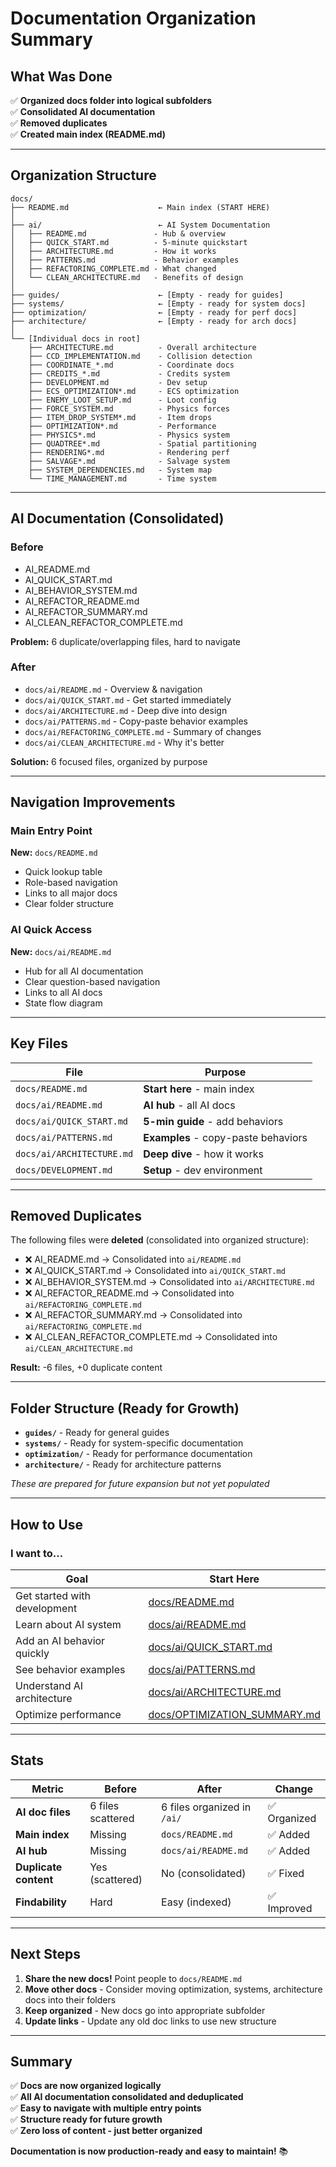 # Documentation Organization Summary

## What Was Done

✅ **Organized docs folder into logical subfolders**  
✅ **Consolidated AI documentation**  
✅ **Removed duplicates**  
✅ **Created main index (README.md)**  

---

## Organization Structure

```
docs/
├── README.md                    ← Main index (START HERE)
│
├── ai/                          ← AI System Documentation
│   ├── README.md               - Hub & overview
│   ├── QUICK_START.md          - 5-minute quickstart
│   ├── ARCHITECTURE.md         - How it works
│   ├── PATTERNS.md             - Behavior examples
│   ├── REFACTORING_COMPLETE.md - What changed
│   └── CLEAN_ARCHITECTURE.md   - Benefits of design
│
├── guides/                      ← [Empty - ready for guides]
├── systems/                     ← [Empty - ready for system docs]
├── optimization/                ← [Empty - ready for perf docs]
├── architecture/                ← [Empty - ready for arch docs]
│
└── [Individual docs in root]
    ├── ARCHITECTURE.md          - Overall architecture
    ├── CCD_IMPLEMENTATION.md    - Collision detection
    ├── COORDINATE_*.md          - Coordinate docs
    ├── CREDITS_*.md             - Credits system
    ├── DEVELOPMENT.md           - Dev setup
    ├── ECS_OPTIMIZATION*.md     - ECS optimization
    ├── ENEMY_LOOT_SETUP.md      - Loot config
    ├── FORCE_SYSTEM.md          - Physics forces
    ├── ITEM_DROP_SYSTEM*.md     - Item drops
    ├── OPTIMIZATION*.md         - Performance
    ├── PHYSICS*.md              - Physics system
    ├── QUADTREE*.md             - Spatial partitioning
    ├── RENDERING*.md            - Rendering perf
    ├── SALVAGE*.md              - Salvage system
    ├── SYSTEM_DEPENDENCIES.md   - System map
    └── TIME_MANAGEMENT.md       - Time system
```

---

## AI Documentation (Consolidated)

### Before
- AI_README.md
- AI_QUICK_START.md
- AI_BEHAVIOR_SYSTEM.md
- AI_REFACTOR_README.md
- AI_REFACTOR_SUMMARY.md
- AI_CLEAN_REFACTOR_COMPLETE.md

**Problem:** 6 duplicate/overlapping files, hard to navigate

### After
- `docs/ai/README.md` - Overview & navigation
- `docs/ai/QUICK_START.md` - Get started immediately
- `docs/ai/ARCHITECTURE.md` - Deep dive into design
- `docs/ai/PATTERNS.md` - Copy-paste behavior examples
- `docs/ai/REFACTORING_COMPLETE.md` - Summary of changes
- `docs/ai/CLEAN_ARCHITECTURE.md` - Why it's better

**Solution:** 6 focused files, organized by purpose

---

## Navigation Improvements

### Main Entry Point
**New:** `docs/README.md`
- Quick lookup table
- Role-based navigation
- Links to all major docs
- Clear folder structure

### AI Quick Access
**New:** `docs/ai/README.md`
- Hub for all AI documentation
- Clear question-based navigation
- Links to all AI docs
- State flow diagram

---

## Key Files

| File | Purpose |
|------|---------|
| `docs/README.md` | **Start here** - main index |
| `docs/ai/README.md` | **AI hub** - all AI docs |
| `docs/ai/QUICK_START.md` | **5-min guide** - add behaviors |
| `docs/ai/PATTERNS.md` | **Examples** - copy-paste behaviors |
| `docs/ai/ARCHITECTURE.md` | **Deep dive** - how it works |
| `docs/DEVELOPMENT.md` | **Setup** - dev environment |

---

## Removed Duplicates

The following files were **deleted** (consolidated into organized structure):
- ❌ AI_README.md → Consolidated into `ai/README.md`
- ❌ AI_QUICK_START.md → Consolidated into `ai/QUICK_START.md`
- ❌ AI_BEHAVIOR_SYSTEM.md → Consolidated into `ai/ARCHITECTURE.md`
- ❌ AI_REFACTOR_README.md → Consolidated into `ai/REFACTORING_COMPLETE.md`
- ❌ AI_REFACTOR_SUMMARY.md → Consolidated into `ai/REFACTORING_COMPLETE.md`
- ❌ AI_CLEAN_REFACTOR_COMPLETE.md → Consolidated into `ai/CLEAN_ARCHITECTURE.md`

**Result:** -6 files, +0 duplicate content

---

## Folder Structure (Ready for Growth)

- **`guides/`** - Ready for general guides
- **`systems/`** - Ready for system-specific documentation
- **`optimization/`** - Ready for performance documentation
- **`architecture/`** - Ready for architecture patterns

*These are prepared for future expansion but not yet populated*

---

## How to Use

### I want to...

| Goal | Start Here |
|------|-----------|
| Get started with development | [docs/README.md](README.md) |
| Learn about AI system | [docs/ai/README.md](ai/README.md) |
| Add an AI behavior quickly | [docs/ai/QUICK_START.md](ai/QUICK_START.md) |
| See behavior examples | [docs/ai/PATTERNS.md](ai/PATTERNS.md) |
| Understand AI architecture | [docs/ai/ARCHITECTURE.md](ai/ARCHITECTURE.md) |
| Optimize performance | [docs/OPTIMIZATION_SUMMARY.md](OPTIMIZATION_SUMMARY.md) |

---

## Stats

| Metric | Before | After | Change |
|--------|--------|-------|--------|
| **AI doc files** | 6 files scattered | 6 files organized in `/ai/` | ✅ Organized |
| **Main index** | Missing | `docs/README.md` | ✅ Added |
| **AI hub** | Missing | `docs/ai/README.md` | ✅ Added |
| **Duplicate content** | Yes (scattered) | No (consolidated) | ✅ Fixed |
| **Findability** | Hard | Easy (indexed) | ✅ Improved |

---

## Next Steps

1. **Share the new docs!** Point people to `docs/README.md`
2. **Move other docs** - Consider moving optimization, systems, architecture docs into their folders
3. **Keep organized** - New docs go into appropriate subfolder
4. **Update links** - Update any old doc links to use new structure

---

## Summary

✅ **Docs are now organized logically**  
✅ **All AI documentation consolidated and deduplicated**  
✅ **Easy to navigate with multiple entry points**  
✅ **Structure ready for future growth**  
✅ **Zero loss of content - just better organized**  

**Documentation is now production-ready and easy to maintain!** 📚
